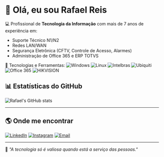 # 👋 Olá, eu sou Rafael Reis

💻 Profissional de **Tecnologia da Informação** com mais de 7 anos de experiência em:
- Suporte Técnico N1/N2
- Redes LAN/WAN
- Segurança Eletrônica (CFTV, Controle de Acesso, Alarmes)
- Administração de Office 365 e ERP TOTVS

🔧 Tecnologias e Ferramentas:
![Windows](https://img.shields.io/badge/Windows-0078D6?style=for-the-badge&logo=windows&logoColor=white)
![Linux](https://img.shields.io/badge/Linux-FCC624?style=for-the-badge&logo=linux&logoColor=black)
![Intelbras](https://img.shields.io/badge/Intelbras-009739?style=for-the-badge&logoColor=white)
![Ubiquiti](https://img.shields.io/badge/Ubiquiti-0559C9?style=for-the-badge&logo=ubiquiti&logoColor=white)
![Office 365](https://img.shields.io/badge/Office_365-D83B01?style=for-the-badge&logo=microsoft-office&logoColor=white)
![HIKVISION](https://img.shields.io/badge/HIKVISION-D83B01?style=for-the-badge&logo=HIKVISION&logoColor=white)


## 📊 Estatísticas do GitHub
![Rafael's GitHub stats](https://github-readme-stats.vercel.app/api?username=SeuUsuario&show_icons=true&theme=dark)

---

## 🌎 Onde me encontrar
[![LinkedIn](https://img.shields.io/badge/LinkedIn-0077B5?style=for-the-badge&logo=linkedin&logoColor=white)](https://linkedin.com/in/reissilva)
[![Instagram](https://img.shields.io/badge/Instagram-E4405F?style=for-the-badge&logo=instagram&logoColor=white)](https://instagram.com/SeuUsuario)
[![Email](https://img.shields.io/badge/Email-D14836?style=for-the-badge&logo=gmail&logoColor=white)](mailto:rfael.dasilva@gmail.com)

---

📌 *"A tecnologia só é valiosa quando está a serviço das pessoas."*
